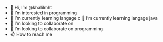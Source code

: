 - 👋 Hi, I’m @khalilmht
- 👀 I’m interested in programming
- 🌱 I’m currently learning langage c
🌱 I’m currently learning langage java
- 💞️ I’m looking to collaborate on 
- 💞️ I’m looking to collaborate on programming
- 📫 How to reach me 

<!---
khalilmht/khalilmht is a ✨ special ✨ repository because its `README.md` (this file) appears on your GitHub profile.
You can click the Preview link to take a look at your changes.
--->

